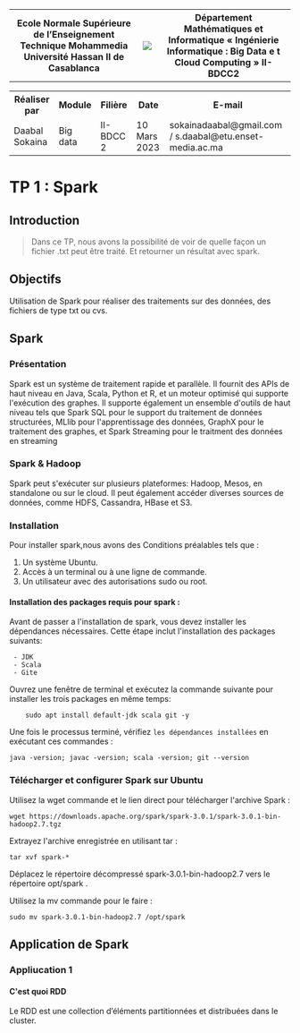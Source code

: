 <table>
  <tr >
    <th style="text-align: center;">Ecole Normale Supérieure de l’Enseignement  Technique Mohammedia Université Hassan II de Casablanca</th>
    <th><img src="https://www.clubs-etudiants.ma/wp-content/uploads/2018/11/enst-1.png"/></th>
    <th style="text-align: center;"> Département Mathématiques et Informatique « Ingénierie Informatique : Big Data e t Cloud Computing » II-BDCC2   </th>
  </tr>
</table>
<table >
   <tr >
      <th style="text-align: center;">Réaliser par </th>
      <th style="text-align: center;">  Module  </th>
      <th style="text-align: center;">Filière</th>
      <th style="text-align: center;">Date </th>
      <th style="text-align: center;">  E-mail  </th>
    </tr>
    <tr>
      <td>Daabal Sokaina</td>
      <td> Big data</td>
      <td> II-BDCC 2 </td>
      <td> 10 Mars 2023 </td>
      <td> sokainadaabal@gmail.com / s.daabal@etu.enset-media.ac.ma </td>
     </tr>
</table> 

# TP 1 : Spark
## Introduction 
> Dans ce TP, nous avons la possibilité de voir de quelle façon un fichier .txt peut être traité. Et retourner un résultat avec spark.

## Objectifs

  Utilisation de Spark pour réaliser des traitements sur des données, des fichiers de type txt ou cvs.
## Spark 
### Présentation
Spark est un système de traitement rapide et parallèle. Il fournit des APIs de haut niveau en Java, Scala, Python et R, et un moteur optimisé qui supporte l'exécution des graphes. 
Il supporte également un ensemble d'outils de haut niveau tels que Spark SQL pour le support du traitement de données structurées, MLlib pour l'apprentissage des données, GraphX pour le traitement des graphes, et Spark Streaming pour le traitment des données en streaming

### Spark & Hadoop
Spark peut s'exécuter sur plusieurs plateformes: Hadoop, Mesos, en standalone ou sur le cloud. Il peut également accéder diverses sources de données, comme HDFS, Cassandra, HBase et S3.

### Installation 
Pour installer spark,nous avons des Conditions préalables  tels que :
 1. Un système Ubuntu.
 2. Accès à un terminal ou à une ligne de commande.
 3. Un utilisateur avec des autorisations sudo ou root.
#### Installation des packages requis pour spark :
Avant de passer a l'installation de spark, vous devez installer les dépendances nécessaires. Cette étape inclut l'installation des packages suivants: 

```
 - JDK
 - Scala
 - Gite
```

Ouvrez une fenêtre de terminal et exécutez la commande suivante pour installer les trois packages en même temps:

```
    sudo apt install default-jdk scala git -y
```
Une fois le processus terminé, vérifiez `les dépendances installées` en exécutant ces commandes :

```
java -version; javac -version; scala -version; git --version
```

### Télécharger et configurer Spark sur Ubuntu

Utilisez la wget commande et le lien direct pour télécharger l'archive Spark :
```
wget https://downloads.apache.org/spark/spark-3.0.1/spark-3.0.1-bin-hadoop2.7.tgz
```
Extrayez l'archive enregistrée en utilisant tar :
```
tar xvf spark-*
```

Déplacez le répertoire décompressé spark-3.0.1-bin-hadoop2.7 vers le répertoire opt/spark .

Utilisez la mv commande pour le faire :

```
sudo mv spark-3.0.1-bin-hadoop2.7 /opt/spark
```



## Application de Spark
### Appliucation 1
#### C'est quoi RDD
Le RDD est une collection d’éléments partitionnées et distribuées dans le cluster.
